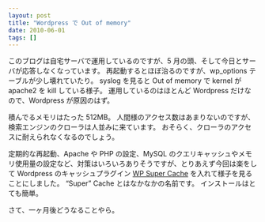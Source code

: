 ```yaml
---
layout: post
title: "Wordpress で Out of memory"
date: 2010-06-01
tags: []
---
```


このブログは自宅サーバで運用しているのですが、5 月の頭、そして今日とサーバが応答しなくなっています。
再起動するとほぼ治るのですが、wp_options テーブルが少し壊れていたり。
syslog を見ると Out of memory で kernel が apache2 を kill している様子。
運用しているのはほとんど Wordpress だけなので、Wordpress が原因のはず。

積んでるメモリはたった 512MB。
人間様のアクセス数はあまりないのですが、検索エンジンのクローラは人並みに来ています。
おそらく、クローラのアクセスに耐えられなくなるのでしょう。

定期的な再起動、Apache や PHP の設定、MySQL のクエリキャッシュやメモリ使用量の設定など、対策はいろいろありそうですが、とりあえず今回は楽をして Wordpress のキャッシュプラグイン [WP Super Cache](http://wordpress.org/extend/plugins/wp-super-cache/) を入れて様子を見ることにしました。
&#8220;Super&#8221; Cache とはなかなかの名前です。
インストールはとても簡単。

さて、一ヶ月後どうなることやら。
